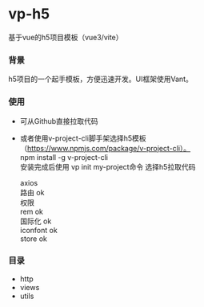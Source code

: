 # vp-h5
基于vue的h5项目模板（vue3/vite）

### 背景
h5项目的一个起手模板，方便迅速开发。UI框架使用Vant。

### 使用
* 可从Github直接拉取代码
* 或者使用v-project-cli脚手架选择h5模板（https://www.npmjs.com/package/v-project-cli）。<br/>
  npm install -g v-project-cli <br/>
  安装完成后使用 vp init my-project命令 选择h5拉取代码<br/>

  axios <br/>
  路由 ok<br/>
  权限 <br/>
  rem ok<br/>
  国际化 ok <br/>
  iconfont ok <br/>
  store ok<br/>

### 目录
* http
* views
* utils
